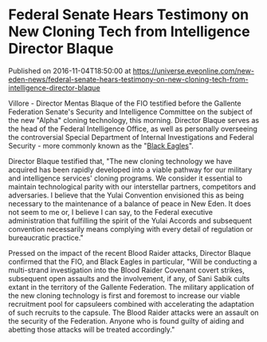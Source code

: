 # Federal Senate Hears Testimony on New Cloning Tech from Intelligence Director Blaque
Published on 2016-11-04T18:50:00 at https://universe.eveonline.com/new-eden-news/federal-senate-hears-testimony-on-new-cloning-tech-from-intelligence-director-blaque

Villore - Director Mentas Blaque of the FIO testified before the Gallente Federation Senate's Security and Intelligence Committee on the subject of the new "Alpha" cloning technology, this morning. Director Blaque serves as the head of the Federal Intelligence Office, as well as personally overseeing the controversial Special Department of Internal Investigations and Federal Security - more commonly known as the "[Black Eagles](https://community.eveonline.com/backstory/chronicles/black-eagles/)".

Director Blaque testified that, "The new cloning technology we have acquired has been rapidly developed into a viable pathway for our military and intelligence services' cloning programs. We consider it essential to maintain technological parity with our interstellar partners, competitors and adversaries. I believe that the Yulai Convention envisioned this as being necessary to the maintenance of a balance of peace in New Eden. It does not seem to me or, I believe I can say, to the Federal executive administration that fulfilling the spirit of the Yulai Accords and subsequent convention necessarily means complying with every detail of regulation or bureaucratic practice."

Pressed on the impact of the recent Blood Raider attacks, Director Blaque confirmed that the FIO, and Black Eagles in particular, "Will be conducting a multi-strand investigation into the Blood Raider Covenant covert strikes, subsequent open assaults and the involvement, if any, of Sani Sabik cults extant in the territory of the Gallente Federation. The military application of the new cloning technology is first and foremost to increase our viable recruitment pool for capsuleers combined with accelerating the adaptation of such recruits to the capsule. The Blood Raider attacks were an assault on the security of the Federation. Anyone who is found guilty of aiding and abetting those attacks will be treated accordingly."
